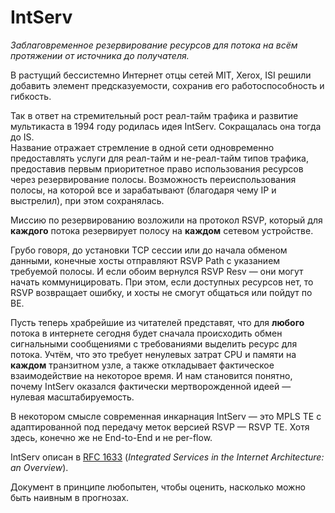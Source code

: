 # IntServ

_Заблаговременное резервирование ресурсов для потока на всём протяжении от источника до получателя._  

В растущий бессистемно Интернет отцы сетей MIT, Xerox, ISI решили добавить элемент предсказуемости, сохранив его работоспособность и гибкость.  

Так в ответ на стремительный рост реал-тайм трафика и развитие мультикаста в 1994 году родилась идея IntServ. Сокращалась она тогда до IS.  
Название отражает стремление в одной сети одновременно предоставлять услуги для реал-тайм и не-реал-тайм типов трафика, предоставив первым приоритетное право использования ресурсов через резервирование полосы. Возможность переиспользования полосы, на которой все и зарабатывают (благодаря чему IP и выстрелил), при этом сохранялась.

Миссию по резервированию возложили на протокол RSVP, который для **каждого** потока резервирует полосу на **каждом** сетевом устройстве.  

Грубо говоря, до установки TCP сессии или до начала обменом данными, конечные хосты отправляют RSVP Path с указанием требуемой полосы. И если обоим вернулся RSVP Resv — они могут начать коммуницировать. При этом, если доступных ресурсов нет, то RSVP возвращает ошибку, и хосты не смогут общаться или пойдут по BE.

Пусть теперь храбрейшие из читателей представят, что для **любого** потока в интернете сегодня будет сначала происходить обмен сигнальными сообщениями с требованиями выделить ресурс для потока. Учтём, что это требует ненулевых затрат CPU и памяти на **каждом** транзитном узле, а также откладывает фактическое взаимодействие на некоторое время. И нам становится понятно, почему IntServ оказался фактически мертворожденной идеей — нулевая масштабируемость.  

В некотором смысле современная инкарнация IntServ — это MPLS TE с адаптированной под передачу меток версией RSVP — RSVP TE. Хотя здесь, конечно же не End-to-End и не per-flow.

IntServ описан в [RFC 1633](https://tools.ietf.org/html/rfc1633) \(_Integrated Services in the Internet Architecture: an Overview_\).  

Документ в принципе любопытен, чтобы оценить, насколько можно быть наивным в прогнозах.


